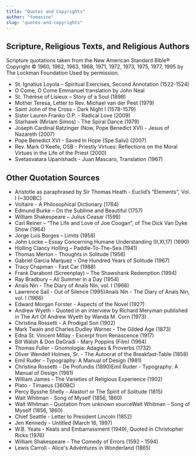 ```yaml
---
title: "Quotes and Copyrights"
author: "tomasino"
slug: "quotes-and-copyrights"
---
```


Scripture, Religious Texts, and Religious Authors
-------------------------------------------------

Scripture quotations taken from the New American Standard Bible® Copyright © 1960, 1962, 1963, 1968, 1971, 1972, 1973, 1975, 1977, 1995 by The Lockman Foundation Used by permission.

-   St. Ignatius Loyola – Spiritual Exercises, Second Annotation (1522-1524)
-   O Come, O Come Emmanuel translation by John Neal
-   St. Thérèse of Lisieux – Story of a Soul (1898)
-   Mother Teresa, Letter to Rev. Michael van der Peet (1979)
-   Saint John of the Cross - Dark Night I (1578-1579)
-   Sister Lauren Franko O.P. - Radical Love (2009)
-   Starhawk (Miriam Simos) - The Spiral Dance (1979)
-   Joseph Cardinal Ratzinger (Now, Pope Benedict XVI) - Jesus of Nazareth (2007)
-   Pope Benedict XVI - Saved In Hope (Spe Salvi) (2007)
-   Rev. Mark O’Keefe, OSB - Priestly Virtues: Reflections on the Moral Virtues in the Life of the Priest (2000)
-   Svetasvatara Upanishads - Juan Mascaro, Translation (1967)

Other Quotation Sources
-----------------------

-   Aristotle as paraphrased by Sir Thomas Heath - Euclid’s “Elements”, Vol. I (~300BC)
-   Voltaire - A Philosophical Dictionary (1764)
-   Edmund Burke – On the Sublime and Beautiful (1757)
-   William Shakespeare – Julius Ceasar (1599)
-   Carl Reiner – “The Life and Love of Joe Coogan“, of The Dick Van Dyke Show (1964)
-   Jorge Luis Borges – Limits (1958)
-   John Locke – Essay Concerning Humane Understanding (II,XI,17) (1690)
-   Holling Clancy Holling – Paddle-To-The-Sea (1941)
-   Thomas Merton - Thoughts in Solitude (1956)
-   Gabriel Garcia Marquez – One Hundred Years of Solitude (1967)
-   Tracy Chapman - Fast Car (1988)
-   Frank Darabont (Screenplay) – The Shawshank Redemption (1994)
-   Ray Bradbury – All Summer in a Day (1954)
-   Anaïs Nin - The Diary of Anaïs Nin, vol. I (1966)
-   Lawrence Sail - Out of Silence (1995)Anaïs Nin - The Diary of Anaïs Nin, vol. I (1966)
-   Edward Morgan Forster - Aspects of the Novel (1927)
-   Andrew Wyeth - Quoted in an interview by Richard Meryman published in The Art Of Andrew Wyeth by Wanda M. Corn (1973)
-   Christina Rossetti - A Prodigal Son (1902)
-   Mark Twain and Charles Dudley Warner - The Gilded Age (1873)
-   Edna St. Vincent Millay - Excerpt from Renascence (1917)
-   Bill Walsh & Don DaGradi - Mary Poppins (Film) (1964)
-   Thomas Fuller - Gnomologia: Adagies & Proverbs (1732)
-   Oliver Wendell Holmes, Sr. - The Autocrat of the Breakfast-Table (1858)
-   Emil Ruder - Typography: A Manual of Design (1981)
-   Christina Rossetti - De Profundis (1890)Emil Ruder - Typography: A Manual of Design (1981)
-   William James - The Varieties of Religious Experience (1902)
-   Plato - Timaeus (360BC)
-   Percy Bysshe Shelly - Alastor! or The Spirit of Solitude (1815)
-   Walt Whitman - Song of Myself (1856, 1860)
-   Walt Whitman - Quotation from unknown sourceWalt Whitman - Song of Myself (1856, 1860)
-   Chief Seattle - Letter to President Lincoln (1852)
-   Jen Kennedy - Untitled (March 16, 1997)
-   W.B. Yeats - Keats and Embarrassment (1949), Quoted in Christopher Ricks (1976)
-   William Shakespeare - The Comedy of Errors (1592 - 1594)
-   Lewis Carroll - Alice's Adventures in Wonderland (1865)
